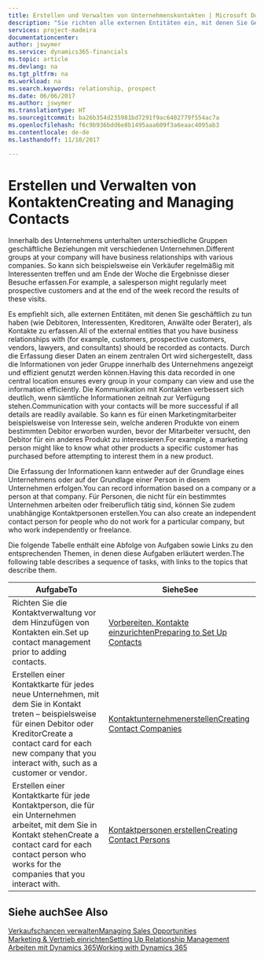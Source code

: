 ```yaml
---
title: Erstellen und Verwalten von Unternehmenskontakten | Microsoft Docs
description: "Sie richten alle externen Entitäten ein, mit denen Sie Geschäftsbeziehungen haben (wie Debitoren, Interessenten, Kreditoren und Berater)."
services: project-madeira
documentationcenter: 
author: jswymer
ms.service: dynamics365-financials
ms.topic: article
ms.devlang: na
ms.tgt_pltfrm: na
ms.workload: na
ms.search.keywords: relationship, prospect
ms.date: 06/06/2017
ms.author: jswymer
ms.translationtype: HT
ms.sourcegitcommit: ba26b354d235981bd7291f9ac6402779f554ac7a
ms.openlocfilehash: f6c9b936bdd6e8b1495aaa609f3a6eaac4095ab3
ms.contentlocale: de-de
ms.lasthandoff: 11/10/2017

---
```

# <a name="creating-and-managing-contacts"></a><span data-ttu-id="5e970-103">Erstellen und Verwalten von Kontakten</span><span class="sxs-lookup"><span data-stu-id="5e970-103">Creating and Managing Contacts</span></span>
<span data-ttu-id="5e970-104">Innerhalb des Unternehmens unterhalten unterschiedliche Gruppen geschäftliche Beziehungen mit verschiedenen Unternehmen.</span><span class="sxs-lookup"><span data-stu-id="5e970-104">Different groups at your company will have business relationships with various companies.</span></span> <span data-ttu-id="5e970-105">So kann sich beispielsweise ein Verkäufer regelmäßig mit Interessenten treffen und am Ende der Woche die Ergebnisse dieser Besuche erfassen.</span><span class="sxs-lookup"><span data-stu-id="5e970-105">For example, a salesperson might regularly meet prospective customers and at the end of the week record the results of these visits.</span></span>

<span data-ttu-id="5e970-106">Es empfiehlt sich, alle externen Entitäten, mit denen Sie geschäftlich zu tun haben (wie Debitoren, Interessenten, Kreditoren, Anwälte oder Berater), als Kontakte zu erfassen.</span><span class="sxs-lookup"><span data-stu-id="5e970-106">All of the external entities that you have business relationships with (for example, customers, prospective customers, vendors, lawyers, and consultants) should be recorded as contacts.</span></span> <span data-ttu-id="5e970-107">Durch die Erfassung dieser Daten an einem zentralen Ort wird sichergestellt, dass die Informationen von jeder Gruppe innerhalb des Unternehmens angezeigt und effizient genutzt werden können.</span><span class="sxs-lookup"><span data-stu-id="5e970-107">Having this data recorded in one central location ensures every group in your company can view and use the information efficiently.</span></span> <span data-ttu-id="5e970-108">Die Kommunikation mit Kontakten verbessert sich deutlich, wenn sämtliche Informationen zeitnah zur Verfügung stehen.</span><span class="sxs-lookup"><span data-stu-id="5e970-108">Communication with your contacts will be more successful if all details are readily available.</span></span> <span data-ttu-id="5e970-109">So kann es für einen Marketingmitarbeiter beispielsweise von Interesse sein, welche anderen Produkte von einem bestimmten Debitor erworben wurden, bevor der Mitarbeiter versucht, den Debitor für ein anderes Produkt zu interessieren.</span><span class="sxs-lookup"><span data-stu-id="5e970-109">For example, a marketing person might like to know what other products a specific customer has purchased before attempting to interest them in a new product.</span></span>

<span data-ttu-id="5e970-110">Die Erfassung der Informationen kann entweder auf der Grundlage eines Unternehmens oder auf der Grundlage einer Person in diesem Unternehmen erfolgen.</span><span class="sxs-lookup"><span data-stu-id="5e970-110">You can record information based on a company or a person at that company.</span></span> <span data-ttu-id="5e970-111">Für Personen, die nicht für ein bestimmtes Unternehmen arbeiten oder freiberuflich tätig sind, können Sie zudem unabhängige Kontaktpersonen erstellen.</span><span class="sxs-lookup"><span data-stu-id="5e970-111">You can also create an independent contact person for people who do not work for a particular company, but who work independently or freelance.</span></span>

<span data-ttu-id="5e970-112">Die folgende Tabelle enthält eine Abfolge von Aufgaben sowie Links zu den entsprechenden Themen, in denen diese Aufgaben erläutert werden.</span><span class="sxs-lookup"><span data-stu-id="5e970-112">The following table describes a sequence of tasks, with links to the topics that describe them.</span></span>

| <span data-ttu-id="5e970-113">Aufgabe</span><span class="sxs-lookup"><span data-stu-id="5e970-113">To</span></span> | <span data-ttu-id="5e970-114">Siehe</span><span class="sxs-lookup"><span data-stu-id="5e970-114">See</span></span> |
| --- | --- |
| <span data-ttu-id="5e970-115">Richten Sie die Kontaktverwaltung vor dem Hinzufügen von Kontakten ein.</span><span class="sxs-lookup"><span data-stu-id="5e970-115">Set up contact management prior to adding contacts.</span></span> |[<span data-ttu-id="5e970-116">Vorbereiten, Kontakte einzurichten</span><span class="sxs-lookup"><span data-stu-id="5e970-116">Preparing to Set Up Contacts</span></span>](marketing-setup-contacts.md) |
| <span data-ttu-id="5e970-117">Erstellen einer Kontaktkarte für jedes neue Unternehmen, mit dem Sie in Kontakt treten – beispielsweise für einen Debitor oder Kreditor</span><span class="sxs-lookup"><span data-stu-id="5e970-117">Create a contact card for each new company that you interact with, such as a customer or vendor.</span></span> |[<span data-ttu-id="5e970-118">Kontaktunternehmenerstellen</span><span class="sxs-lookup"><span data-stu-id="5e970-118">Creating Contact Companies</span></span>](marketing-create-contact-companies.md) |
| <span data-ttu-id="5e970-119">Erstellen einer Kontaktkarte für jede Kontaktperson, die für ein Unternehmen arbeitet, mit dem Sie in Kontakt stehen</span><span class="sxs-lookup"><span data-stu-id="5e970-119">Create a contact card for each contact person who works for the companies that you interact with.</span></span> |[<span data-ttu-id="5e970-120">Kontaktpersonen erstellen</span><span class="sxs-lookup"><span data-stu-id="5e970-120">Creating Contact Persons</span></span>](marketing-create-contact-persons.md) |

## <a name="see-also"></a><span data-ttu-id="5e970-121">Siehe auch</span><span class="sxs-lookup"><span data-stu-id="5e970-121">See Also</span></span>
[<span data-ttu-id="5e970-122">Verkaufschancen verwalten</span><span class="sxs-lookup"><span data-stu-id="5e970-122">Managing Sales Opportunities</span></span>](marketing-manage-sales-opportunities.md)  
[<span data-ttu-id="5e970-123">Marketing & Vertrieb einrichten</span><span class="sxs-lookup"><span data-stu-id="5e970-123">Setting Up Relationship Management</span></span>](marketing-setup-marketing.md)  
[<span data-ttu-id="5e970-124">Arbeiten mit Dynamics 365</span><span class="sxs-lookup"><span data-stu-id="5e970-124">Working with Dynamics 365</span></span>](ui-work-product.md)  

